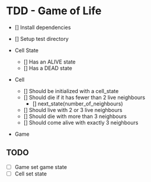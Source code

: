 # TDD - Game of Life

* [] Install dependencies
* [] Setup test directory

* Cell State
  * [] Has an ALIVE state
  * [] Has a DEAD state
* Cell
  * [] Should be initialized with a cell_state
  * [] Should die if it has fewer than 2 live neighbours
    * [] next_state(number_of_neighbours)
  * [] Should live with 2 or 3 live neighbours
  * [] Should die with more than 3 neighbours
  * [] Should come alive with exactly 3 neighbours
* Game
  <!-- * [] Should be initialized with a given state
    * [] Array of arrays of states
  * [] Should retrieve a cell at a given row and column
  * [] Should get the number of alive neighbours for a given cell
  * [] Should create the next state of the game -->

## TODO

* [ ] Game set game state
* [ ] Cell set state

